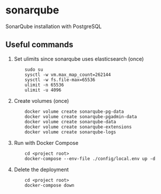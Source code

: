 # sonarqube

SonarQube installation with PostgreSQL

## Useful commands

1. Set ulimits since sonarqube uses elasticsearch (once)

    ```shell
        sudo su
        sysctl -w vm.max_map_count=262144
        sysctl -w fs.file-max=65536
        ulimit -n 65536
        ulimit -u 4096
    ```

1. Create volumes (once)

    ```shell
        docker volume create sonarqube-pg-data
        docker volume create sonarqube-pgadmin-data
        docker volume create sonarqube-data
        docker volume create sonarqube-extensions
        docker volume create sonarqube-logs
    ```

1. Run with Docker Compose

    ```shell
        cd <project root>
        docker-compose --env-file ./config/local.env up -d
    ```

1. Delete the deployment

    ```shell
        cd <project root>
        docker-compose down
    ```
